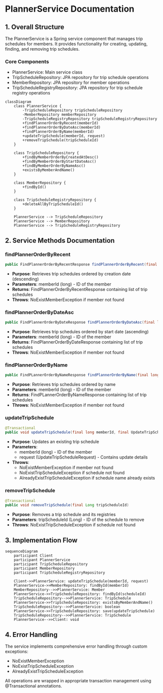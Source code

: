# PlannerService Documentation

## 1. Overall Structure

The PlannerService is a Spring service component that manages trip schedules for members. It provides functionality for creating, updating, finding, and removing trip schedules.

### Core Components
- PlannerService: Main service class
- TripScheduleRepository: JPA repository for trip schedule operations
- MemberRepository: JPA repository for member operations
- TripScheduleRegistryRepository: JPA repository for trip schedule registry operations

```mermaid
classDiagram
    class PlannerService {
        -TripScheduleRepository tripScheduleRepository
        -MemberRepository memberRepository
        -TripScheduleRegistryRepository tripScheduleRegistryRepository
        +findPlannerOrderByRecent(memberId)
        +findPlannerOrderByDateAsc(memberId)
        +findPlannerOrderByName(memberId)
        +updateTripSchedule(memberId, request)
        +removeTripSchedule(tripScheduleId)
    }
    
    class TripScheduleRepository {
        +findByMemberOrderByCreatedAtDesc()
        +findByMemberOrderByStartDateAsc()
        +findByMemberOrderByNameAsc()
        +existsByMemberAndName()
    }
    
    class MemberRepository {
        +findById()
    }
    
    class TripScheduleRegistryRepository {
        +deleteAllByTripScheduleId()
    }
    
    PlannerService --> TripScheduleRepository
    PlannerService --> MemberRepository
    PlannerService --> TripScheduleRegistryRepository
```

## 2. Service Methods Documentation

### findPlannerOrderByRecent
```java
public FindPlannerOrderByRecentResponse findPlannerOrderByRecent(final long memberId)
```
- **Purpose**: Retrieves trip schedules ordered by creation date (descending)
- **Parameters**: memberId (long) - ID of the member
- **Returns**: FindPlannerOrderByRecentResponse containing list of trip schedules
- **Throws**: NoExistMemberException if member not found

### findPlannerOrderByDateAsc
```java
public FindPlannerOrderByDateResponse findPlannerOrderByDateAsc(final long memberId)
```
- **Purpose**: Retrieves trip schedules ordered by start date (ascending)
- **Parameters**: memberId (long) - ID of the member
- **Returns**: FindPlannerOrderByDateResponse containing list of trip schedules
- **Throws**: NoExistMemberException if member not found

### findPlannerOrderByName
```java
public FindPLannerOrderByNameResponse findPlannerOrderByName(final long memberId)
```
- **Purpose**: Retrieves trip schedules ordered by name
- **Parameters**: memberId (long) - ID of the member
- **Returns**: FindPLannerOrderByNameResponse containing list of trip schedules
- **Throws**: NoExistMemberException if member not found

### updateTripSchedule
```java
@Transactional
public void updateTripSchedule(final long memberId, final UpdateTripScheduleRequest request)
```
- **Purpose**: Updates an existing trip schedule
- **Parameters**:
  - memberId (long) - ID of the member
  - request (UpdateTripScheduleRequest) - Contains update details
- **Throws**:
  - NoExistMemberException if member not found
  - NoExistTripScheduleException if schedule not found
  - AlreadyExistTripScheduleException if schedule name already exists

### removeTripSchedule
```java
@Transactional
public void removeTripSchedule(final Long tripScheduleId)
```
- **Purpose**: Removes a trip schedule and its registries
- **Parameters**: tripScheduleId (Long) - ID of the schedule to remove
- **Throws**: NoExistTripScheduleException if schedule not found

## 3. Implementation Flow

```mermaid
sequenceDiagram
    participant Client
    participant PlannerService
    participant TripScheduleRepository
    participant MemberRepository
    participant TripScheduleRegistryRepository

    Client->>PlannerService: updateTripSchedule(memberId, request)
    PlannerService->>MemberRepository: findById(memberId)
    MemberRepository-->>PlannerService: Member
    PlannerService->>TripScheduleRepository: findById(scheduleId)
    TripScheduleRepository-->>PlannerService: TripSchedule
    PlannerService->>TripScheduleRepository: existsByMemberAndName()
    TripScheduleRepository-->>PlannerService: boolean
    PlannerService->>TripScheduleRepository: save(updateTripSchedule)
    TripScheduleRepository-->>PlannerService: TripSchedule
    PlannerService-->>Client: void
```

## 4. Error Handling
The service implements comprehensive error handling through custom exceptions:
- NoExistMemberException
- NoExistTripScheduleException
- AlreadyExistTripScheduleException

All operations are wrapped in appropriate transaction management using @Transactional annotations.
